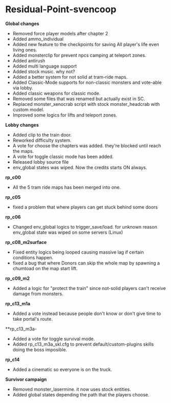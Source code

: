 # Residual-Point-svencoop

**Global changes**
- Removed force player models after chapter 2
- Added ammo_individual
- Added new feature to the checkpoints for saving All player's life even living ones.
- Added monsterclip for prevent npcs camping at teleport zones.
- Added antirush
- Added multi language support
- Added stock music. why not?
- Added a better system for not solid at tram-ride maps.
- Added Classic-Mode supports for non-classic monsters and vote-able via lobby.
- Added classic weapons for classic mode.
- Removed some files that was renamed but actually exist in SC.
- Replaced monster_xenocrab script with stock monster_headcrab with custom model.
- Improved some logics for lifts and teleport zones.

**Lobby changes**
- Added clip to the train door.
- Reworked difficulty system.
- A vote for choose the chapters was added. they're blocked until reach the maps.
- A vote for toggle classic mode has been added.
- Released lobby source file
- env_global states was wiped. Now the credits starts ON always.

**rp_c00**
- All the 5 tram ride maps has been merged into one.

**rp_c05**
- fixed a problem that where players can get stuck behind some doors

**rp_c06**
- Changed env_global logics to trigger_save/load. for unknown reason env_global state was wiped on some servers (Linux)

**rp_c08_m2surface**
- Fixed entity logics being looped causing massive lag if certain conditions happen.
- fixed a bug that where Donors can skip the whole map by spawning a chumtoad on the map start lift.

**rp_c09_m2**
- Added a logic for "protect the train" since not-solid players can't receive damage from monsters. 

**rp_c13_m1a**
- Added a vote instead because people don't know or don't give time to take portal's route.

**rp_c13_m3a-
- Added a vote for toggle survival mode.
- Added rp_c13_m3a_skl.cfg to prevent default/custom-plugins skills doing the boss imposible.

**rp_c14**
- Added a cinematic so everyone is on the truck.

**Survivor campaign**
- Removed monster_lasermine. it now uses stock entities.
- Added global states depending the path that the players choose.